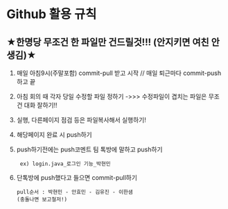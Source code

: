 # Github 활용 규칙

## ★한명당 무조건 한 파일만 건드릴것!!! (안지키면 여친 안생김)★
1. 매일 아침9시(주말포함) commit-pull 받고 시작 // 매일 퇴근마다 commit-push 하고 끝
2. 아침 회의 때 각자 당일 수정할 파일 정하기 ->>> 수정파일이 겹치는 파일은 무조건 대화 잘하기!!
4. 실행, 다른페이지 점검 등은 파일복사해서 실행하기!
5. 해당페이지 완료 시 push하기
6. push하기전에는 push코멘트 팀 톡방에 말하고 push하기

        ex) login.java_로그인 기능_박현민

7. 단톡방에 push했다고 들으면 commit-pull하기       
  
       pull순서 : 박현민 - 안효민 - 김유진 - 이한샘                                          (충돌나면 보고철저!)
               


